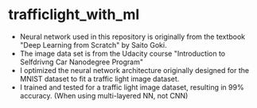 # trafficlight_with_ml

- Neural network used in this repository is originally from the textbook "Deep Learning from Scratch" by Saito Goki.
- The image data set is from the Udacity course "Introduction to Selfdrivng Car Nanodegree Program"
- I optimized the neural network architecture originally designed for the MNIST dataset to fit a traffic light image dataset.
- I trained and tested for a traffic light image dataset, resulting in 99% accuracy. (When using multi-layered NN, not CNN)
